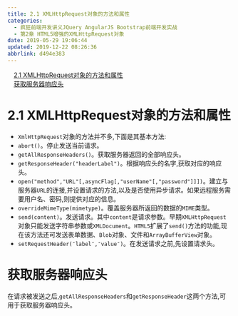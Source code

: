 ```yaml
---
title: 2.1 XMLHttpRequest对象的方法和属性
categories: 
  - 疯狂前端开发讲义JQuery AngularJS Bootstrap前端开发实战
  - 第2章 HTML5增强的XMLHttpRequest对象
date: 2019-05-29 19:06:44
updated: 2019-12-22 08:26:36
abbrlink: d494e383
---
```

<div id='my_toc'><a href="/JavaReadingNotes/d494e383/#2-1-XMLHttpRequest对象的方法和属性" class="header_1">2.1 XMLHttpRequest对象的方法和属性</a><br><a href="/JavaReadingNotes/d494e383/#获取服务器响应头" class="header_1">获取服务器响应头</a><br></div>
<style>.header_1{margin-left: 1em;}.header_2{margin-left: 2em;}.header_3{margin-left: 3em;}.header_4{margin-left: 4em;}.header_5{margin-left: 5em;}.header_6{margin-left: 6em;}</style>
<!--more-->
<script>if (navigator.platform.search('arm')==-1){document.getElementById('my_toc').style.display = 'none';}var e,p = document.getElementsByTagName('p');while (p.length>0) {e = p[0];e.parentElement.removeChild(e);}</script>

<!--end-->
# 2.1 XMLHttpRequest对象的方法和属性 #
- `XmlHttpRequest`对象的方法并不多,下面是其基本方法:
- `abort()`。停止发送当前请求。
- `getAllResponseHeaders()`。获取服务器返回的全部响应头。
- `getResponseHeader("headerLabel")`。根据响应头的名字,获取对应的响应头。
- `open("method","URL"[,asyncFlag[,"userName"[,"password"]]])`。建立与服务器`URL`的连接,并设置请求的方法,以及是否使用异步请求。如果远程服务需要用户名、密码,则提供对应的信息。
- `overrideMimeType(mimetype)`。覆盖服务器所返回的数据的`MIME`类型。
- `send(content)`。发送请求。其中`content`是请求参数。早期`XMLHttpRequest`对象只能发送字符串参数或`XMLDocument`。`HTML5`扩展了`send()`方法的功能,现在该方法还可发送表单数据、`Blob`对象、文件和`ArrayBufferView`对象。
- `setRequestHeader(″label″,″value″)`。在发送请求之前,先设置请求头。

# 获取服务器响应头 #
在请求被发送之后,`getAllResponseHeaders`和`getResponseHeader`这两个方法,可用于获取服务器响应头。
